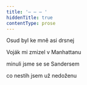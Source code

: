 ```yaml
---
title: '– – – '
hiddenTitle: true
contentType: prose
---
```


Osud byl ke mně asi drsnej

Voják mi zmizel v Manhattanu

minuli jsme se se Sandersem

co nestih jsem už nedoženu
